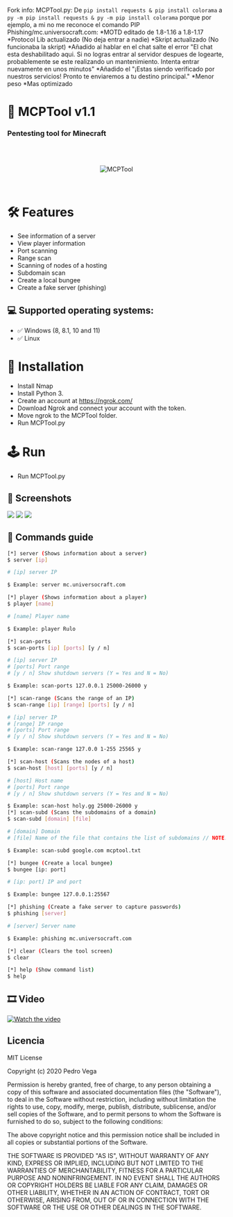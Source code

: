 Fork info:
MCPTool.py:
De `pip install requests & pip install colorama` a `py -m pip install requests & py -m pip install colorama` porque por ejemplo, a mi no me reconoce el comando PIP
Phishing/mc.universocraft.com: 
   *MOTD editado de 1.8-1.16 a 1.8-1.17
   *Protocol Lib actualizado (No deja entrar a nadie)
   *Skript actualizado (No funcionaba la skript)
   *Añadido al hablar en el chat salte el error "El chat esta deshabilitado aqui. Si no logras entrar al servidor despues de logearte, probablemente se este realizando un mantenimiento. Intenta entrar nuevamente en unos minutos" 
   *Añadido el "¡Estas siendo verificado por nuestros servicios! Pronto te enviaremos a tu destino principal."
   *Menor peso
   *Mas optimizado

# 🧨  MCPTool v1.1

<h3> Pentesting tool for Minecraft </h3>
<br/>
</br>
<p align="center">
<img src="https://github.com/wrrulos/Imagenes-Github/blob/main/MCPTool/MCPTool.png" title="MCPTool">
</p>
<br/>

# 🛠 Features

* See information of a server
* View player information
* Port scanning
* Range scan
* Scanning of nodes of a hosting
* Subdomain scan
* Create a local bungee
* Create a fake server (phishing)

## 💻 Supported operating systems:

* ✅ Windows (8, 8.1, 10 and 11)
* ✅ Linux

# 🔧 Installation 

* Install Nmap
* Install Python 3.
* Create an account at https://ngrok.com/
* Download Ngrok and connect your account with the token.
* Move ngrok to the MCPTool folder.
* Run MCPTool.py

# 🕹 Run

* Run MCPTool.py 

## 📸 Screenshots

<img src="https://github.com/wrrulos/Imagenes-Github/blob/main/MCPTool/1.PNG.jpg">
<img src="https://github.com/wrrulos/Imagenes-Github/blob/main/MCPTool/2.PNG.jpg">
<img src="https://github.com/wrrulos/Imagenes-Github/blob/main/MCPTool/3.PNG.jpg">

## 📝 Commands guide

```bash
[*] server (Shows information about a server)
$ server [ip]

# [ip] server IP

$ Example: server mc.universocraft.com

[*] player (Shows information about a player)
$ player [name]

# [name] Player name

$ Example: player Rulo

[*] scan-ports
$ scan-ports [ip] [ports] [y / n]

# [ip] server IP
# [ports] Port range
# [y / n] Show shutdown servers (Y = Yes and N = No)

$ Example: scan-ports 127.0.0.1 25000-26000 y

[*] scan-range (Scans the range of an IP)
$ scan-range [ip] [range] [ports] [y / n]

# [ip] server IP
# [range] IP range
# [ports] Port range
# [y / n] Show shutdown servers (Y = Yes and N = No)

$ Example: scan-range 127.0.0 1-255 25565 y

[*] scan-host (Scans the nodes of a host)
$ scan-host [host] [ports] [y / n]

# [host] Host name
# [ports] Port range
# [y / n] Show shutdown servers (Y = Yes and N = No)

$ Example: scan-host holy.gg 25000-26000 y
[*] scan-subd (Scans the subdomains of a domain)
$ scan-subd [domain] [file]

# [domain] Domain
# [file] Name of the file that contains the list of subdomains // NOTE: You can add a custom list in / config / subdomains

$ Example: scan-subd google.com mcptool.txt

[*] bungee (Create a local bungee)
$ bungee [ip: port]

# [ip: port] IP and port

$ Example: bungee 127.0.0.1:25567

[*] phishing (Create a fake server to capture passwords)
$ phishing [server]

# [server] Server name

$ Example: phishing mc.universocraft.com

[*] clear (Clears the tool screen)
$ clear

[*] help (Show command list)
$ help
```

## 🎞 Video 
[![Watch the video](https://github.com/wrrulos/Imagenes-Github/blob/main/MCPTool/Miniatura.jpg?raw=true)](https://youtu.be/9m7KNd9EHBI)

## Licencia 

MIT License

Copyright (c) 2020 Pedro Vega

Permission is hereby granted, free of charge, to any person obtaining a copy
of this software and associated documentation files (the "Software"), to deal
in the Software without restriction, including without limitation the rights
to use, copy, modify, merge, publish, distribute, sublicense, and/or sell
copies of the Software, and to permit persons to whom the Software is
furnished to do so, subject to the following conditions:

The above copyright notice and this permission notice shall be included in all
copies or substantial portions of the Software.

THE SOFTWARE IS PROVIDED "AS IS", WITHOUT WARRANTY OF ANY KIND, EXPRESS OR
IMPLIED, INCLUDING BUT NOT LIMITED TO THE WARRANTIES OF MERCHANTABILITY,
FITNESS FOR A PARTICULAR PURPOSE AND NONINFRINGEMENT. IN NO EVENT SHALL THE
AUTHORS OR COPYRIGHT HOLDERS BE LIABLE FOR ANY CLAIM, DAMAGES OR OTHER
LIABILITY, WHETHER IN AN ACTION OF CONTRACT, TORT OR OTHERWISE, ARISING FROM,
OUT OF OR IN CONNECTION WITH THE SOFTWARE OR THE USE OR OTHER DEALINGS IN THE
SOFTWARE.

 
